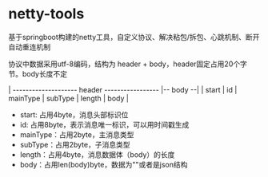 # netty-tools
基于springboot构建的netty工具，自定义协议、解决粘包/拆包、心跳机制、断开自动重连机制

协议中数据采用utf-8编码，结构为 header + body，header固定占用20个字节。body长度不定

|  --------------------   header  -----------------  |-- body --|
|  start  |  id  |  mainType  |  subType  |  length  |   body   |

- start: 占用4byte，消息头部标识位
- id: 占用8byte，表示消息唯一标识，可以用时间戳生成
- mainType：占用2byte，主消息类型
- subType：占用2byte，子消息类型
- length：占用4byte，消息数据体（body）的长度
- body：占用len(body)byte，数据为""或者是json结构

